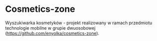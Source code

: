# Cosmetics-zone
Wyszukiwarka kosmetyków - projekt realizowany w ramach przedmiotu technologie mobilne w grupie dwuosobowej (https://github.com/enyolka/cosmetics-zone). 
